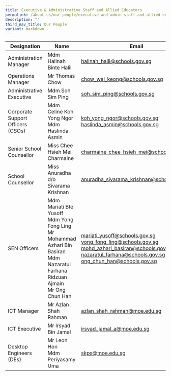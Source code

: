 ```yaml
---
title: Executive & Administrative Staff and Allied Educators
permalink: /about-us/our-people/executive-and-admin-staff-and-allied-educators/
description: ""
third_nav_title: Our People
variant: markdown
---
```

| Designation | Name | Email |
| -------- | -------- | -------- |
| Administration Manager     | Mdm Halinah Binte Halil     | [halinah\_halil@schools.gov.sg](mailto:halinah_halil@schools.gov.sg) |
|Operations Manager| Mr Thomas Chow | [chow\_wei\_keong@schools.gov.sg](mailto:chow_wei_keong@schools.gov.sg)|
|Administrative Executive | Mdm Soh Sim Ping |[soh\_sim\_ping@schools.gov.sg](mailto:soh_sim_ping@schools.gov.sg)
| Corporate Support Officers (CSOs) | Mdm Celine Koh Yong Ngor <br> Mdm Haslinda Asmin | [koh\_yong\_ngor@schools.gov.sg](mailto:koh_yong_ngor@schools.gov.sg)<br>[haslinda\_asmin@schools.gov.sg](mailto:haslinda_asmin@school.gov.sg)
| Senior School Counsellor | Miss Chee Hsieh Mei Charmaine | [charmaine_chee_hsieh_mei@schools.gov.sg](mailto:charmaine_chee_hsieh_mei@schools.gov.sg)
| School Counsellor | Miss Anuradha d/o Sivarama Krishnan | [anuradha_sivarama_krishnan@schools.gov.sg](mailto:anuradha_sivarama_krishnan@schools.gov.sg)
| SEN Officers |  Mdm Mariati Bte Yusoff<br>Mdm Yong Fong Ling<br>Mr Mohammad Azhari Bin Basiran<br>Mdm Nazaratul Farhana Ridzuan Ajmain<br>Mr Ong Chun Han |[mariati\_yusoff@schools.gov.sg](mailto:mariati_yusoff@school.gov.sg)<br>[yong\_fong\_ling@schools.gov.sg](mailto:yong_fong_ling@schools.gov.sg)<br>[mohd\_azhari\_basiran@schools.gov.sg](mailto:mohd_azhari_basiran@schools.gov.sg)<br>[nazaratul_farhana@schools.gov.sg](mailto:nazaratul_farhana@schools.gov.sg)<br>[ong_chun_han@schools.gov.sg](mailto:ong_chun_han@schools.gov.sg) |
|ICT Manager | Mr Azlan Shah Rahman | [azlan_shah_rahman@moe.edu.sg](mailto:azlan_shah_rahman@moe.edu.sg) |
|ICT Executive | Mr Irsyad Bin Jamal| [irsyad\_jamal\_a@moe.edu.sg](mailto:irsyad_jamal_a@moe.edu.sg)
| Desktop Engineers (DEs) | Mr Leon Hon <br>  Mdm Periyasamy Uma | [skps@moe.edu.sg](mailto:skps@moe.edu.sg)